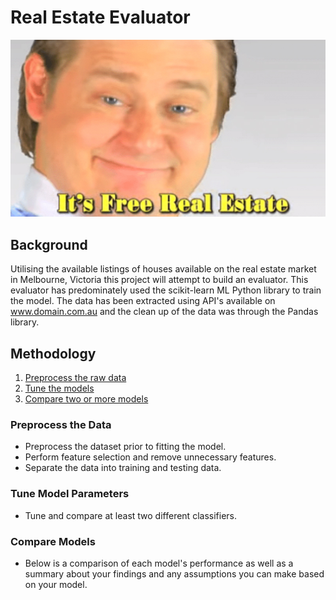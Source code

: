 # Real Estate Evaluator 

![free_real_estate.jpg](Images/free_real_estate.jpg)

## Background

Utilising the available listings of houses available on the real estate market in Melbourne, Victoria this project will attempt to build an evaluator.
This evaluator has predominately used the scikit-learn ML Python library to train the model. The data has been extracted using API's available on 
www.domain.com.au and the clean up of the data was through the Pandas library.

## Methodology

1. [Preprocess the raw data](#Preprocessing)
2. [Tune the models](#Tune-Model-Parameters)
3. [Compare two or more models](#Evaluate-Model-Performance)


### Preprocess the Data

* Preprocess the dataset prior to fitting the model.
* Perform feature selection and remove unnecessary features.
* Separate the data into training and testing data.

### Tune Model Parameters

* Tune and compare at least two different classifiers.

### Compare Models

* Below is a comparison of each model's performance as well as a summary about your findings and any assumptions you can make based on your model.


